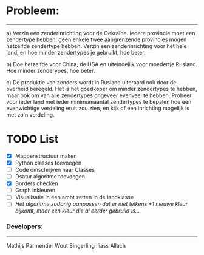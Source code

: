 # Probleem:
----

a) Verzin een zenderinrichting voor de Oekraïne. Iedere provincie moet een zendertype hebben, geen enkele twee aangrenzende provincies mogen hetzelfde zendertype hebben. Verzin een zenderinrichting voor het hele land, en hoe minder zendertypes je gebruikt, hoe beter.

b) Doe hetzelfde voor China, de USA en uiteindelijk voor moedertje Rusland. Hoe minder zenderypes, hoe beter.

c) De produktie van zenders wordt in Rusland uiteraard ook door de overheid beregeld. Het is het goedkoper om minder zendertypes te hebben, maar ook om van alle zendertypes ongeveer evenveel te hebben. Probeer voor ieder land met ieder minimumaantal zendertypes te bepalen hoe een evenwichtige verdeling eruit zou zien, en kijk of een inrichting mogelijk is met zo'n verdeling.

# TODO List
- [x] Mappenstructuur maken
- [x] Python classes toevoegen
- [ ] Code omschrijven naar Classes
- [ ] Dsatur algoritme toevoegen
- [x] Borders checken
- [ ] Graph inkleuren
- [ ] Visualisatie in een ambt zetten in de landklasse
- [ ] *Het algoritme zodanig aanpassen dat er niet telkens +1 nieuwe kleur bijkomt, 
      maar een kleur die al eerder gebruikt is...*

### Developers:
----
Mathijs Parmentier
Wout Singerling
Iliass Allach
